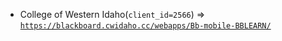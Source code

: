  - College of Western Idaho(`client_id=2566`) => [`https://blackboard.cwidaho.cc/webapps/Bb-mobile-BBLEARN/`](https://blackboard.cwidaho.cc/webapps/Bb-mobile-BBLEARN/)
